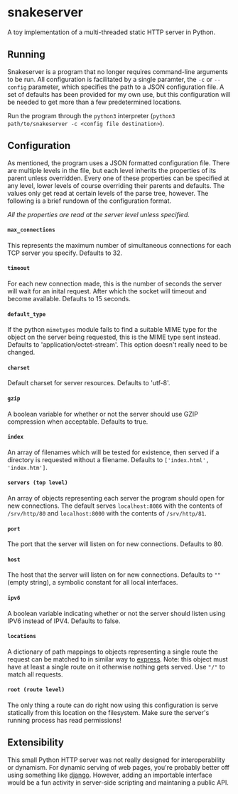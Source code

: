 # snakeserver

A toy implementation of a multi-threaded static HTTP server in Python.

## Running

Snakeserver is a program that no longer requires command-line arguments to be
run. All configuration is facilitated by a single paramter, the `-c` or
`--config` parameter, which specifies the path to a JSON configuration file. A
set of defaults has been provided for my own use, but this configuration will
be needed to get more than a few predetermined locations.

Run the program through the `python3` interpreter
(`python3 path/to/snakeserver -c <config file destination>`).

## Configuration

As mentioned, the program uses a JSON formatted configuration file. There are
multiple levels in the file, but each level inherits the properties of its 
parent unless overridden. Every one of these properties can be specified
at any level, lower levels of course overriding their parents and defaults.
The values only get read at certain levels of the parse tree, however.
The following is a brief rundown of the configuration format.

*All the properties are read at the server level unless specified.*

#### `max_connections`
This represents the maximum number of simultaneous connections for each TCP 
server you specify. Defaults to 32.

#### `timeout`
For each new connection made, this is the number of seconds the server will
wait for an inital request. After which the socket will timeout and become
available. Defaults to 15 seconds.

#### `default_type`
If the python `mimetypes` module fails to find a suitable MIME type for the
object on the server being requested, this is the MIME type sent instead.
Defaults to 'application/octet-stream'. This option doesn't really need to
be changed.

#### `charset`
Default charset for server resources. Defaults to 'utf-8'.

#### `gzip`
A boolean variable for whether or not the server should use GZIP compression
when acceptable. Defaults to true.

#### `index`
An array of filenames which will be tested for existence, then served if a 
directory is requested without a filename. Defaults to 
`['index.html', 'index.htm']`.

#### `servers (top level)`
An array of objects representing each server the program should open for new 
connections. The default serves `localhost:8086` with the contents of 
`/srv/http/80` and `localhost:8000` with the contents of `/srv/http/81`.

#### `port`
The port that the server will listen on for new connections. Defaults to 80.

#### `host`
The host that the server will listen on for new connections. Defaults to 
`""` (empty string), a symbolic constant for all local interfaces.

#### `ipv6`
A boolean variable indicating whether or not the server should listen using
IPV6 instead of IPV4. Defaults to false.

#### `locations`
A dictionary of path mappings to objects representing a single route the
request can be matched to in similar way to [express](express.js). Note:
this object must have at least a single route on it otherwise nothing
gets served. Use `"/"` to match all requests.

#### `root (route level)`
The only thing a route can do right now using this configuration is serve
statically from this location on the filesystem. Make sure the server's
running process has read permissions!

## Extensibility

This small Python HTTP server was not really designed for interoperability
or dynamism. For dynamic serving of web pages, you're probably better
off using something like [django](django). However, adding an importable
interface would be a fun activity in server-side scripting and maintaning
a public API.

[express]: http://expressjs.com/
[django]: https://www.djangoproject.com/